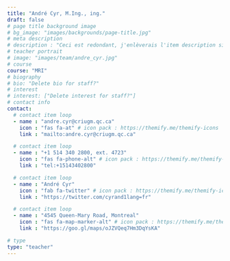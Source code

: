 ```yaml
---
title: "André Cyr, M.Ing., ing."
draft: false
# page title background image
# bg_image: "images/backgrounds/page-title.jpg"
# meta description
# description : "Ceci est redondant, j'enlèverais l'item description si cela ne fait pas trop laid."
# teacher portrait
# image: "images/team/andre_cyr.jpg"
# course
course: "MRI"
# biography
# bio: "Delete bio for staff?"
# interest
# interest: ["Delete interest for staff?"]
# contact info
contact:
  # contact item loop
  - name : "andre.cyr@criugm.qc.ca"
    icon : "fas fa-at" # icon pack : https://themify.me/themify-icons
    link : "mailto:andre.cyr@criugm.qc.ca"

  # contact item loop
  - name : "+1 514 340 2800, ext. 4723"
    icon : "fas fa-phone-alt" # icon pack : https://themify.me/themify-icons
    link : "tel:+15143402800"

  # contact item loop
  - name : "André Cyr"
    icon : "fab fa-twitter" # icon pack : https://themify.me/themify-icons
    link : "https://twitter.com/cyrand1lang=fr"    

  # contact item loop
  - name : "4545 Queen-Mary Road, Montreal"
    icon : "fas fa-map-marker-alt" # icon pack : https://themify.me/themify-icons
    link : "https://goo.gl/maps/oJZVQeq7Hm3DqYsKA"

# type
type: "teacher"
---
```


